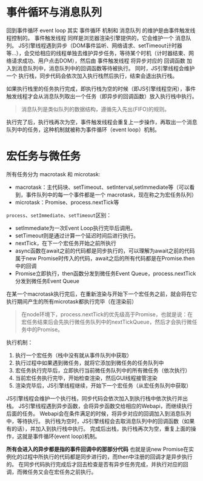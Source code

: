 # 事件循环与消息队列
回到事件循环 event loop
其实 事件循环 机制和 消息队列 的维护是由事件触发线程控制的。
事件触发线程 同样是浏览器渲染引擎提供的，它会维护一个 消息队列。
JS引擎线程遇到异步（DOM事件监听、网络请求、setTimeout计时器等...），会交给相应的线程单独去维护异步任务，等待某个时机（计时器结束、网络请求成功、用户点击DOM），然后由 事件触发线程 将异步对应的 回调函数 加入到消息队列中，消息队列中的回调函数等待被执行。
同时，JS引擎线程会维护一个 执行栈，同步代码会依次加入执行栈然后执行，结束会退出执行栈。

如果执行栈里的任务执行完成，即执行栈为空的时候（即JS引擎线程空闲），事件触发线程才会从消息队列取出一个任务（即异步的回调函数）放入执行栈中执行。

> 消息队列是类似队列的数据结构，遵循先入先出(FIFO)的规则。

执行完了后，执行栈再次为空，事件触发线程会重复上一步操作，再取出一个消息队列中的任务，这种机制就被称为事件循环（event loop）机制。

# 宏任务与微任务
所有任务分为 macrotask 和 microtask:


- macrotask：主代码块、setTimeout、setInterval,setImmediate等（可以看到，事件队列中的每一个事件都是一个 macrotask，现在称之为宏任务队列）
- microtask：Promise、process.nextTick等

`process`、`setImmediate`、`setTimeout`区别：
- setImmediate为一次Event Loop执行完毕后调用。
- setTimeout则是通过计算一个延迟时间后进行执行。
- nextTick，在下一个宏任务开始之前所执行
- async函数在await之前的代码都是同步执行的，可以理解为await之前的代码属于new Promise时传入的代码，await之后的所有代码都是在Promise.then中的回调
- Promise立即执行，then函数分发到微任务Event Queue，process.nextTick分发到微任务Event Queue


在某一个macrotask执行完后，在重新渲染与开始下一个宏任务之前，就会将在它执行期间产生的所有microtask都执行完毕（在渲染前）

> 在node环境下，process.nextTick的优先级高于Promise，也就是说：在宏任务结束后会先执行微任务队列中的nextTickQueue，然后才会执行微任务中的Promise。

执行机制：
1. 执行一个宏任务（栈中没有就从事件队列中获取）
2. 执行过程中如果遇到微任务，就将它添加到微任务的任务队列中
3. 宏任务执行完毕后，立即执行当前微任务队列中的所有微任务（依次执行）
4. 当前宏任务执行完毕，开始检查渲染，然后GUI线程接管渲染
5. 渲染完毕后，JS引擎线程继续，开始下一个宏任务（从宏任务队列中获取）
 
JS引擎线程会维护一个执行栈，同步代码会依次加入到执行栈中依次执行并出栈。
JS引擎线程遇到异步函数，会将异步函数交给相应的Webapi，而继续执行后面的任务。
Webapi会在条件满足的时候，将异步对应的回调加入到消息队列中，等待执行。
执行栈为空时，JS引擎线程会去取消息队列中的回调函数（如果有的话），并加入到执行栈中执行。
完成后出栈，执行栈再次为空，重复上面的操作，这就是事件循环(event loop)机制。

**所有会进入的异步都是指的事件回调中的那部分代码**
也就是说new Promise在实例化的过程中所执行的代码都是同步进行的，而then中注册的回调才是异步执行的。
在同步代码执行完成后才回去检查是否有异步任务完成，并执行对应的回调，而微任务又会在宏任务之前执行。

